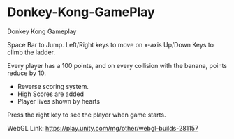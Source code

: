 # Donkey-Kong-GamePlay
Donkey Kong Gameplay


Space Bar to Jump. 
Left/Right keys to move on x-axis
Up/Down Keys to climb the ladder. 

Every player has a 100 points, and on every collision with the banana, points reduce by 10. 
- Reverse scoring system. 
- High Scores are added
- Player lives shown by hearts 

Press the right key to see the player when game starts. 

WebGL Link: https://play.unity.com/mg/other/webgl-builds-281157
